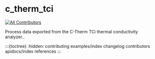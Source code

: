 # c_therm_tci

[![All Contributors](https://img.shields.io/github/all-contributors/blakeNaccarato/c-therm-tci?color=ee8449&style=flat-square)](contributors)

Process data exported from the C-Therm TCi thermal conductivity analyzer..

:::{toctree}
:hidden:
contributing
examples/index
changelog
contributors
apidocs/index
references
:::
